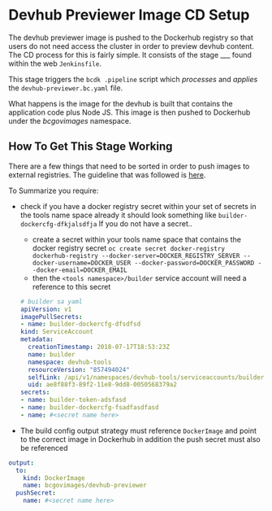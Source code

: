 # Devhub Previewer Image CD Setup

The devhub previewer image is pushed to the Dockerhub registry so that users do not need access the cluster
in order to preview devhub content. The CD process for this is fairly simple. It consists of the stage
___ found within the web `Jenkinsfile`. 

This stage triggers the `bcdk .pipeline` script which _processes_ and _applies_ the `devhub-previewer.bc.yaml`
file. 

What happens is the image for the devhub is built that contains the application code plus Node JS. This
image is then pushed to Dockerhub under the _bcgovimages_ namespace.

## How To Get This Stage Working

There are a few things that need to be sorted in order to push images to external registries. The guideline
that was followed is [here](https://blog.openshift.com/pushing-application-images-to-an-external-registry/).

To Summarize you require:
- check if you have a docker registry secret within your set of secrets in the tools name space already
it should look something like `builder-dockercfg-dfkjalsdfja`
If you do not have a secret..
  - create a secret within your tools name space that contains the docker registry secret
    `oc create secret docker-registry dockerhub-registry --docker-server=DOCKER_REGISTRY_SERVER --docker-username=DOCKER_USER --docker-password=DOCKER_PASSWORD --docker-email=DOCKER_EMAIL`
  - then the `<tools namespace>/builder` service account will need a reference to this secret
  ```yaml
  # builder sa yaml
  apiVersion: v1
  imagePullSecrets:
  - name: builder-dockercfg-dfsdfsd
  kind: ServiceAccount
  metadata:
    creationTimestamp: 2018-07-17T18:53:23Z
    name: builder
    namespace: devhub-tools
    resourceVersion: "857494024"
    selfLink: /api/v1/namespaces/devhub-tools/serviceaccounts/builder
    uid: ae8f88f3-89f2-11e8-9dd8-0050568379a2
  secrets:
  - name: builder-token-adsfasd
  - name: builder-dockercfg-fsadfasdfasd
  - name: #<secret name here> 
  ```

- The build config output strategy must reference `DockerImage` and point to the correct image in Dockerhub
in addition the push secret must also be referenced
```yaml
output:
  to:
    kind: DockerImage
    name: bcgovimages/devhub-previewer
  pushSecret:
    name: #<secret name here>
```